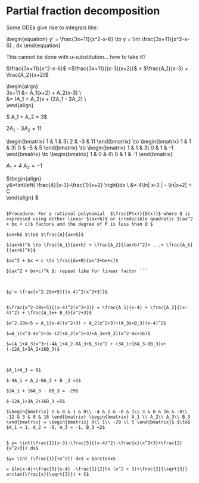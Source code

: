 # Partial fraction decomposition


Some ODEs give rise to integrals like:


\begin{equation}
y' = \frac{3x+11}{x^2-x-6} \to y = \int \frac{3x+11}{x^2-x-6} \, dx
\end{equation}





This cannot be done with u-substitution... how to take it?

$\frac{3x+11}{x^2-x-6}$ =$\frac{3x+11}{(x-3)(x+2)}$ = $\frac{A_1}{x-3} + \frac{A_2}{x+2}$

 

\begin{align}  
3x+11 &= A_1(x+2) + A_2(x-3) \\  
&= (A_1 + A_2)x + (2A_1 - 3A_2) \\  
\end{align}  

$ A_1  + A_2 = 3$

$2A_1 - 3A_2 = 11$

\begin{bmatrix} 1 & 1 & 3\\ 2 & -3 & 11 \end{bmatrix} \to \begin{bmatrix} 1 & 1 & 3\\ 0 & -5 & 5 \end{bmatrix} \to \begin{bmatrix} 1 & 1 & 3\\ 0 & 1 & -1 \end{bmatrix} \to \begin{bmatrix} 1 & 0 & 4\\ 0 & 1 & -1 \end{bmatrix}

$A_1=4$  $A_2=-1$

$\begin{align}  
y&=\int\left( \frac{4}{x-3}-\frac{1}{x+2} \right)dx \\ 
&= 4\ln| x-3 | - \ln|x+2| + C  
\end{align}  $

```{topic}$Partial Fraction Decomposition$

$Procedure: For a rational polynomial  $\frac{P(x)}{Q(x)}$ where Q is expressed using either linear $(ax+b)$ or irreducible quadratic $(ax^2 + bx + c)$ factors and the degree of P is less than Q $

$ax+b$ $\to$ $\frac{A}{ax+b}$

$(ax+b)^k \to \frac{A_1}{ax+b} + \frac{A_2}{(ax+b)^2}+ ...+ \frac{A_k}{(ax+b)^k}$

$ax^2 + bx + c \to \frac{Ax+B}{ax^2+bx+c}$

$(ax^2 + bx+c)^k $: repeat like for linear factor ```



$y'= \frac{x^2-29x+5}{(x-4)^2(x^2+3)}$


$\frac{x^2-29x+5}{(x-4)^2(x^2+3)} = \frac{A_1}{x-4} + \frac{A_2}{(x-4)^2} + \frac{A_3x+ B_3}{x^2+3}$

$x^2-29x+5 = A_1(x-4)(x^2+3) + A_2(x^2+3)+(A_3x+B_3)(x-4)^2$

$=A_1(x^3-4x^2+3x-12)+A_2(x^2+3)+A_3x+B_3)(x^2-8x+16)$

$=(A_1+A_3)x^3+(-4A_1+A_2-8A_3+B_3)x^2 + (3A_1+16A_3-8B_3)x+(-12A_1+3A_2+16B_3)$



$A_1+A_3 = 0$

$-4A_1 + A_2-8A_3 + B _3 =1$

$3A_1 + 16A_3 - 8B_3 = -29$

$-12A_1+3A_2+16B_3 =5$ 

$\begin{bmatrix} 1 & 0 & 1 & 0\\ -4 & 1 & -8 & 1\\ 3 & 0 & 16 & -8\\ -12 & 3 & 0 & 16 \end{bmatrix} \begin{bmatrix} A_1 \\ A_2\\ A_3\\ B_3 \end{bmatrix} = \begin{bmatrix} 0\\ 1\\ -29 \\ 5 \end{bmatrix}$ $\to$ $A_1 = 1, A_2 = -5, A_3 = -1, B_3 =2$


$ y= \int(\frac{1}{x-3}-\frac{5}{(x-4)^2}-\frac{x}{x^2+3}+\frac{2}{x^2+3}) dx$
                            
$y= \int (\frac{1}{+x^2}) dx$ = $arctanx$

= $ln|x-4|+\frac{5}{x-4} -\frac{1}{2}ln (x^2 + 3)+\frac{2}{\sqrt{3}} arctan(\frac{x}{\sqrt{3}}) + C$




